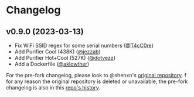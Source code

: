 # Changelog

## v0.9.0 (2023-03-13)

- Fix WiFi SSID regex for some serial numbers ([@T4cC0re](https://github.com/T4cC0re))
- Add Purifier Cool (438K)  ([@jezzab](https://github.com/jezzab))
- Add Purifier Hot+Cool (527K) ([@dotvezz](https://github.com/dotvezz))
- Add a Dockerfile ([@aklowther](https://github.com/aklowther))

For the pre-fork changelog, please look to @shenxn's [original repository](https://github.com/shenxn/libdyson/blob/main/CHANGELOG.md).  f for any reason the original repository is deleted or unavailable, the pre-fork changelog is also in this [repo's history](https://github.com/libdyson-wg/libdyson-neon/blob/5205db7c3cddd998b70d54d8bbe89635d09a7b0a/CHANGELOG.md).
